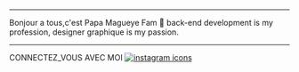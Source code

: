 ###
____________________________________________________________________________________________________________________________________________________________
Bonjour a tous,c'est Papa Magueye Fam 👋
back-end development is my profession, designer graphique  is my passion.
____________________________________________________________________________________________________________________________________________________________
 CONNECTEZ_VOUS AVEC MOI
 <a href=""><img src="https://www.flaticon.com/free-icons/instagram" title="instagram icons"/></a>
<!--
**FAMpapamagueye/FAMpapamagueye** is a ✨ _special_ ✨ repository because its `README.md` (this file) appears on your GitHub profile.

Here are some ideas to get you started:

- 🔭 I’m currently working on ...
- 🌱 I’m currently learning ...
- 👯 I’m looking to collaborate on ...
- 🤔 I’m looking for help with ...
- 💬 Ask me about ...
- 📫 How to reach me: ...
- 😄 Pronouns: ...
- ⚡ Fun fact: ...
-->
